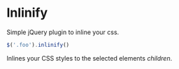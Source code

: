 # Inlinify

Simple jQuery plugin to inline your css.

```javascript
$('.foo').inlinify()
```

Inlines your CSS styles to the selected elements *children*.
